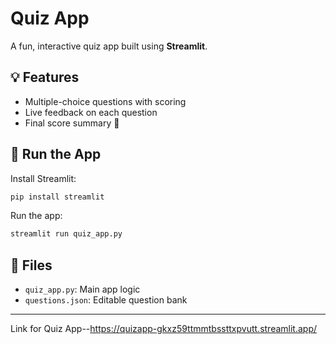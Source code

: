 
# Quiz App 

A fun, interactive quiz app built using **Streamlit**.

## 💡 Features
- Multiple-choice questions with scoring 
- Live feedback on each question
- Final score summary 🎯

## 🚀 Run the App

Install Streamlit:
```bash
pip install streamlit
```

Run the app:
```bash
streamlit run quiz_app.py
```

## 📁 Files
- `quiz_app.py`: Main app logic
- `questions.json`: Editable question bank

---

Link for Quiz App--https://quizapp-gkxz59ttmmtbssttxpvutt.streamlit.app/
